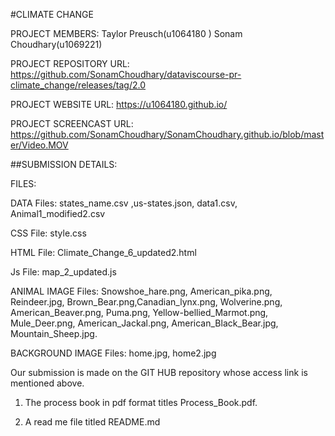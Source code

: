 #CLIMATE CHANGE

PROJECT MEMBERS: Taylor Preusch(u1064180 ) Sonam Choudhary(u1069221)

PROJECT REPOSITORY URL: https://github.com/SonamChoudhary/dataviscourse-pr-climate_change/releases/tag/2.0

PROJECT WEBSITE URL: https://u1064180.github.io/

PROJECT SCREENCAST URL: https://github.com/SonamChoudhary/SonamChoudhary.github.io/blob/master/Video.MOV

##SUBMISSION DETAILS:

FILES:

DATA Files: states_name.csv ,us-states.json, data1.csv, Animal1_modified2.csv

CSS File: style.css

HTML File: Climate_Change_6_updated2.html 

Js File: map_2_updated.js

ANIMAL IMAGE Files: Snowshoe_hare.png, American_pika.png, Reindeer.jpg, Brown_Bear.png,Canadian_lynx.png, Wolverine.png,
					American_Beaver.png, Puma.png, Yellow-bellied_Marmot.png, Mule_Deer.png, American_Jackal.png,
                     American_Black_Bear.jpg, Mountain_Sheep.jpg.

BACKGROUND IMAGE Files: home.jpg, home2.jpg

Our submission is made on the GIT HUB repository whose access link is mentioned above.

1. The process book in pdf format titles Process_Book.pdf.

2. A read me file titled README.md





